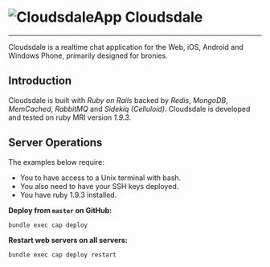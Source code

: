 # ![CloudsdaleApp](https://secure.gravatar.com/avatar/006b4dec507eaac9967970a1cd967167?s=40) Cloudsdale

**********************************

Cloudsdale is a realtime chat application for the Web, iOS, Android and Windows Phone, primarily designed for bronies.

## Introduction
Cloudsdale is built with *Ruby on Rails* backed by *Redis*, *MongoDB*, *MemCached*, *RabbitMQ* and *Sidekiq (Celluloid)*. Cloudsdale is developed and tested on ruby MRI version *1.9.3*.

## Server Operations
The examples below require:
* You to have access to a Unix terminal with bash.
* You also need to have your SSH keys deployed.
* You have ruby 1.9.3 installed.

**Deploy from `master` on GitHub:**

```bash
bundle exec cap deploy
```

**Restart web servers on all servers:**

```bash
bundle exec cap deploy restart
```
